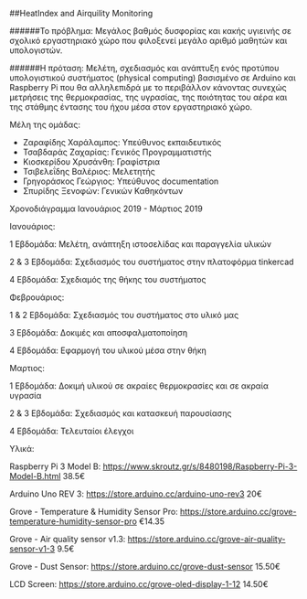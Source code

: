 ##HeatIndex and Airquility Monitoring

######Το πρόβλημα: Mεγάλος βαθμός δυσφορίας και κακής υγιεινής σε σχολικό εργαστηριακό χώρο που φιλοξενεί μεγάλο αριθμό μαθητών και υπολογιστών.

######Η πρόταση: Μελέτη, σχεδιασμός και ανάπτυξη ενός προτύπου υπολογιστικού συστήματος (physical computing) βασισμένο σε Arduino και Raspberry Pi που θα αλληλεπιδρά με το περιβάλλον κάνοντας συνεχώς μετρήσεις της θερμοκρασίας, της υγρασίας, της ποιότητας του αέρα και της στάθμης έντασης του ήχου μέσα στον εργαστηριακό χώρο.

Μέλη της ομάδας:
- Ζαραφίδης Χαράλαμπος: Υπεύθυνος εκπαιδευτικός
- Τσαβδαράς Ζαχαρίας: Γενικός Προγραμματιστής
- Κιοσκερίδου Χρυσάνθη: Γραφίστρια
- Τσιβελεΐδης Βαλέριος: Μελετητής
- Γρηγοράσκος Γεώργιος: Υπεύθυνος documentation
- Σπυρίδης Ξενοφών: Γενικών Καθηκόντων

Χρονοδιάγραμμα
Ιανουάριος 2019 - Μάρτιος 2019

Ιανουάριος: 

1 Εβδομάδα: Μελέτη, ανάπτηξη ιστοσελίδας και παραγγελία υλικών

2 & 3 Εβδομάδα: Σχεδιασμός του συστήματος στην πλατοφόρμα tinkercad

4 Εβδομάδα: Σχεδιαμός της θήκης του συστήματος

Φεβρουάριος:

1 & 2 Εβδομάδα: Σχεδιασμός του συστήματος στο υλικό μας

3 Εβδομάδα: Δοκιμές και αποσφαλματοποίηση

4 Εβδομάδα: Εφαρμογή του υλικού μέσα στην θήκη

Μαρτιος:

1 Εβδομάδα: Δοκιμή υλικού σε ακραίες θερμοκρασίες και σε ακραία υγρασία

2 & 3 Εβδομάδα: Σχεδιασμός και κατασκευή παρουσίασης

4 Εβδομάδα: Τελευταίοι έλεγχοι


Υλικά:

Raspberry Pi 3 Model B: https://www.skroutz.gr/s/8480198/Raspberry-Pi-3-Model-B.html 38.5€

Arduino Uno REV 3: https://store.arduino.cc/arduino-uno-rev3 20€

Grove - Temperature & Humidity Sensor Pro: https://store.arduino.cc/grove-temperature-humidity-sensor-pro €14.35

Grove - Air quality sensor v1.3: https://store.arduino.cc/grove-air-quality-sensor-v1-3 9.5€

Grove - Dust Sensor: https://store.arduino.cc/grove-dust-sensor 15.50€

LCD Screen: https://store.arduino.cc/grove-oled-display-1-12 14.50€

